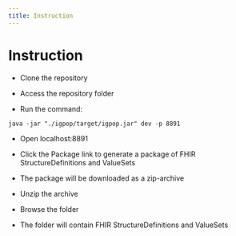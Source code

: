 ```yaml
---
title: Instruction
---
```


# Instruction

- Clone the repository

- Access the repository folder

- Run the command:

```
java -jar "./igpop/target/igpop.jar" dev -p 8891
```

- Open localhost:8891

- Click the Package link to generate a package of FHIR StructureDefinitions and ValueSets

- The package will be downloaded as a zip-archive

- Unzip the archive

- Browse the folder

- The folder will contain FHIR StructureDefinitions and ValueSets

